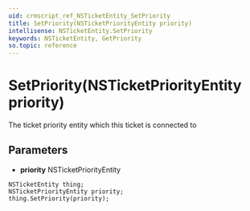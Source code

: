 ```yaml
---
uid: crmscript_ref_NSTicketEntity_SetPriority
title: SetPriority(NSTicketPriorityEntity priority)
intellisense: NSTicketEntity.SetPriority
keywords: NSTicketEntity, GetPriority
so.topic: reference
---
```


# SetPriority(NSTicketPriorityEntity priority)

The ticket priority entity which this ticket is connected to

## Parameters

* **priority** NSTicketPriorityEntity

```crmscript
NSTicketEntity thing;
NSTicketPriorityEntity priority;
thing.SetPriority(priority);
```

